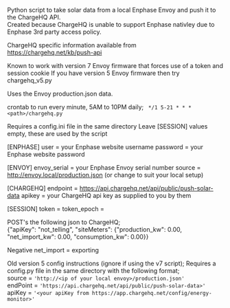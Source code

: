 Python script to take solar data from a local Enphase Envoy and push it to the ChargeHQ API.  
Created because ChargeHQ is unable to support Enphase nativley due to Enphase 3rd party access policy.  

ChargeHQ specific information available from https://chargehq.net/kb/push-api

Known to work with version 7 Envoy firmware that forces use of a token and session cookie
If you have version 5 Envoy firmware then try chargehq_v5.py

Uses the Envoy production.json data.  

crontab to run every minute, 5AM to 10PM daily; ` */1 5-21 * * * <path>/chargehq.py` 

Requires a config.ini file in the same directory
Leave [SESSION] values empty, these are used by the script

[ENPHASE]
user = your Enphase website username
password = your Enphase website password

[ENVOY]
envoy_serial = your Enphase Envoy serial number
source = http://envoy.local/production.json (or change to suit your local setup)

[CHARGEHQ]
endpoint = https://api.chargehq.net/api/public/push-solar-data
apikey = your ChargeHQ api key as supplied to you by them

[SESSION]
token =
token_epoch =


POST's the following json to ChargeHQ;  
{"apiKey": "not_telling", "siteMeters": {"production_kw": 0.00, "net_import_kw": 0.00, "consumption_kw": 0.00}}

Negative net_import = exporting

Old version 5 config instructions (ignore if using the v7 script);
Requires a config.py file in the same directory with the following format;  
source = `'http://<ip of your local envoy>/production.json'`    
endPoint = `'https://api.chargehq.net/api/public/push-solar-data>'`  
apiKey = `'<your apiKey from https://app.chargehq.net/config/energy-monitor>'`
